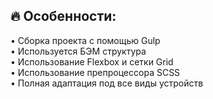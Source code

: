 
## 🔥 Особенности: <br/>
• Сборка проекта с помощью Gulp <br/>
• Используется БЭМ структура <br/>
• Использование Flexbox и сетки Grid <br/>
• Использование препроцессора SCSS <br/>
• Полная адаптация под все виды устройств <br/>